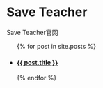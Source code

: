 # Save Teacher
Save Teacher官网

<ul>
  {% for post in site.posts %}
    <li>
      <h4><a href="{{ post.url }}">{{ post.title }}</a></h4>
    </li>
  {% endfor %}
</ul>

<a href="https://www.bfcounter.vip/" style="display:none;"><img src="https://www.bfcounter.vip/generatepic?userid=e56e7a93-38c0-4a6f-af9f-72d6a11b6839" alt="Page Counter" border="0"></a>
